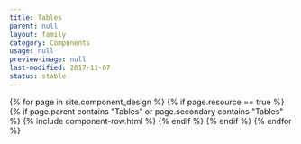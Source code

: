 ```yaml
---
title: Tables
parent: null
layout: family
category: Components
usage: null
preview-image: null
last-modified: 2017-11-07
status: stable
---
```


{% for page in site.component_design %}
{% if page.resource == true %}
  {% if page.parent contains "Tables" or page.secondary contains "Tables" %}
{% include component-row.html %}
  {% endif %}
{% endif %}
{% endfor %}
